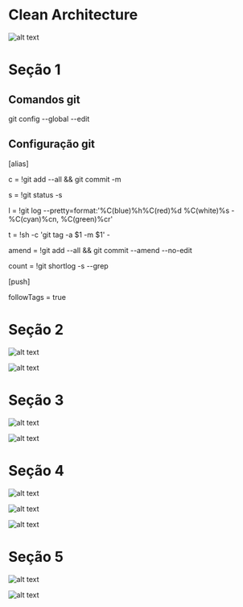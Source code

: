 # Clean Architecture 

![alt text](./docs/clean.png "Clean Architecture")

# Seção 1

## Comandos git
git config --global --edit

## Configuração git
[alias]

c = !git add --all && git commit -m

s = !git status -s

l = !git log --pretty=format:'%C(blue)%h%C(red)%d %C(white)%s - %C(cyan)%cn, %C(green)%cr'

t = !sh -c 'git tag -a $1 -m $1' -

amend = !git add --all && git commit --amend --no-edit

count = !git shortlog -s --grep

[push]

followTags = true

# Seção 2

![alt text](./docs/secao2_topicos.png "Seção 2 - Tópicos")

![alt text](./docs/secao2.png "Seção 2 - Diagrama")

# Seção 3

![alt text](./docs/secao3_topicos.png "Seção 3 - Tópicos")

![alt text](./docs/secao3.png "Seção 3 - Cenários")

# Seção 4

![alt text](./docs/secao4_topicos.png "Seção 4 - Tópicos")

![alt text](./docs/secao4_arc.png "Seção 4 - Diagrama")

![alt text](./docs/secao4.png "Seção 4 - Cenários")

# Seção 5

![alt text](./docs/secao5_topicos.png "Seção 5 - Tópicos")

![alt text](./docs/secao5.png "Seção 5 - Cenários")


